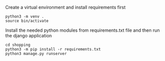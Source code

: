 Create a virtual environment and install requirements first
```
python3 -m venv .
source bin/activate
```

Install the needed python modules from requirements.txt file and then run the django application
```
cd shopping
python3 -m pip install -r requirements.txt
python3 manage.py runserver
```